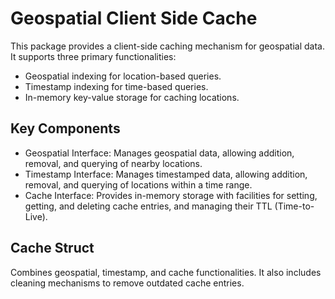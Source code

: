 # Geospatial Client Side Cache

This package provides a client-side caching mechanism for geospatial data. It supports three primary functionalities:

- Geospatial indexing for location-based queries.
- Timestamp indexing for time-based queries.
- In-memory key-value storage for caching locations.

## Key Components

- Geospatial Interface: Manages geospatial data, allowing addition, removal, and querying of nearby locations.
- Timestamp Interface: Manages timestamped data, allowing addition, removal, and querying of locations within a time range.
- Cache Interface: Provides in-memory storage with facilities for setting, getting, and deleting cache entries, and managing their TTL (Time-to-Live).

## Cache Struct

Combines geospatial, timestamp, and cache functionalities. It also includes cleaning mechanisms to remove outdated cache entries.
